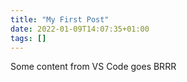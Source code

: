```yaml
---
title: "My First Post"
date: 2022-01-09T14:07:35+01:00
tags: []
---
```


Some content from VS Code goes BRRR